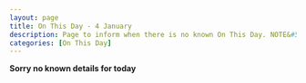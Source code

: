 ```yaml
---
layout: page
title: On This Day - 4 January
description: Page to inform when there is no known On This Day. NOTE&#58; There may still be comments.
categories: [On This Day]
---
```


**Sorry no known details for today**

